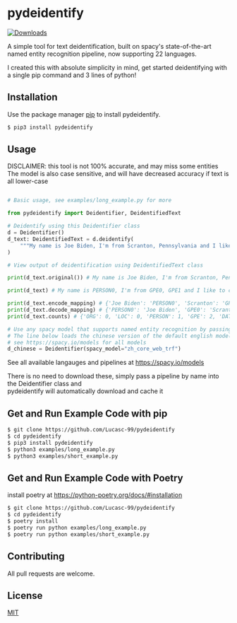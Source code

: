 # pydeidentify

[![Downloads](https://static.pepy.tech/personalized-badge/pydeidentify?period=total&units=international_system&left_color=black&right_color=green&left_text=Downloads)](https://pepy.tech/project/pydeidentify)

A simple tool for text deidentification, built on spacy's state-of-the-art named entity recognition pipeline, now supporting 22 languages.

I created this with absolute simplicity in mind, get started deidentifying with a single pip command and 3 lines of python!

## Installation

Use the package manager [pip](https://pip.pypa.io/en/stable/) to install pydeidentify.

```bash
$ pip3 install pydeidentify
```

## Usage

DISCLAIMER: this tool is not 100% accurate, and may miss some entities
The model is also case sensitive, and will have decreased accuracy if text is all lower-case

```python

# Basic usage, see examples/long_example.py for more

from pydeidentify import Deidentifier, DeidentifiedText

# Deidentify using this Deidentifier class
d = Deidentifier()
d_text: DeidentifiedText = d.deidentify(
    """My name is Joe Biden, I'm from Scranton, Pennsylvania and I like to create python packages. I was born 12-1-1999."""
)

# View output of deidentification using DeidentifiedText class

print(d_text.original()) # My name is Joe Biden, I'm from Scranton, Pennsylvania and I like to create python packages. I was born 12-1-1999.

print(d_text) # My name is PERSON0, I'm from GPE0, GPE1 and I like to create python packages. I was born DATE0.

print(d_text.encode_mapping) # {'Joe Biden': 'PERSON0', 'Scranton': 'GPE0', 'Pennsylvania': 'GPE1', '12-1-1999': 'DATE0'}
print(d_text.decode_mapping) # {'PERSON0': 'Joe Biden', 'GPE0': 'Scranton', 'GPE1': 'Pennsylvania', 'DATE0': '12-1-1999'}
print(d_text.counts) # {'ORG': 0, 'LOC': 0, 'PERSON': 1, 'GPE': 2, 'DATE': 1, 'FAC': 0}

# Use any spacy model that supports named entity recognition by passing it's name in the spacy_model parameter
# The line below loads the chinese version of the default english model: 'en_core_web_trf'
# see https://spacy.io/models for all models
d_chinese = Deidentifier(spacy_model="zh_core_web_trf") 
```

See all available langauges and pipelines at https://spacy.io/models

There is no need to download these, simply pass a pipeline by name into the Deidentifier class and  
pydeidentify will automatically download and cache it

## Get and Run Example Code with pip
```bash
$ git clone https://github.com/Lucasc-99/pydeidentify
$ cd pydeidentify
$ pip3 install pydeidentify
$ python3 examples/long_example.py
$ python3 examples/short_example.py
```

## Get and Run Example Code with Poetry
install poetry at https://python-poetry.org/docs/#installation
```bash
$ git clone https://github.com/Lucasc-99/pydeidentify
$ cd pydeidentify
$ poetry install
$ poetry run python examples/long_example.py
$ poetry run python examples/short_example.py
```

## Contributing

All pull requests are welcome.

## License
[MIT](https://choosealicense.com/licenses/mit/)
